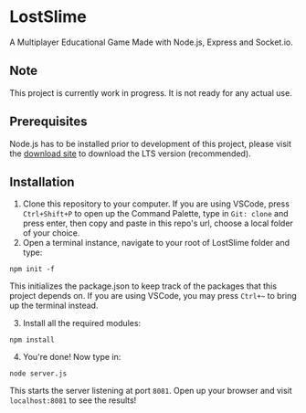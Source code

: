 # LostSlime
A Multiplayer Educational Game Made with Node.js, Express and Socket.io.

## Note
This project is currently work in progress. It is not ready for any actual use. 
  
## Prerequisites
Node.js has to be installed prior to development of this project, please visit the [download site](https://nodejs.org/en/) to download the LTS version (recommended).

## Installation
1. Clone this repository to your computer. If you are using VSCode, press ```Ctrl+Shift+P``` to open up the Command Palette, type in ```Git: clone``` and press enter, then copy and paste in this repo's url, choose a local folder of your choice.
2. Open a terminal instance, navigate to your root of LostSlime folder and type:
~~~
npm init -f
~~~
  This initializes the package.json to keep track of the packages that this project depends on. If you are using VSCode, you may press ``Ctrl+~`` to bring up the terminal instead.
 
3. Install all the required modules:
~~~
npm install
~~~
4. You're done! Now type in:
~~~
node server.js
~~~
This starts the server listening at port ```8081```. Open up your browser and visit ```localhost:8081``` to see the results!
